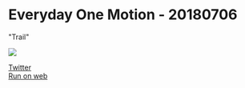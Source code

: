 # Everyday One Motion - 20180706  

"Trail"  

![](https://i.imgur.com/K3EjBq9.gif)  

[Twitter](https://twitter.com/motions_work/status/1014950212496838656)  
[Run on web](http://fms-cat-eom.github.io/20180706/dist)  

